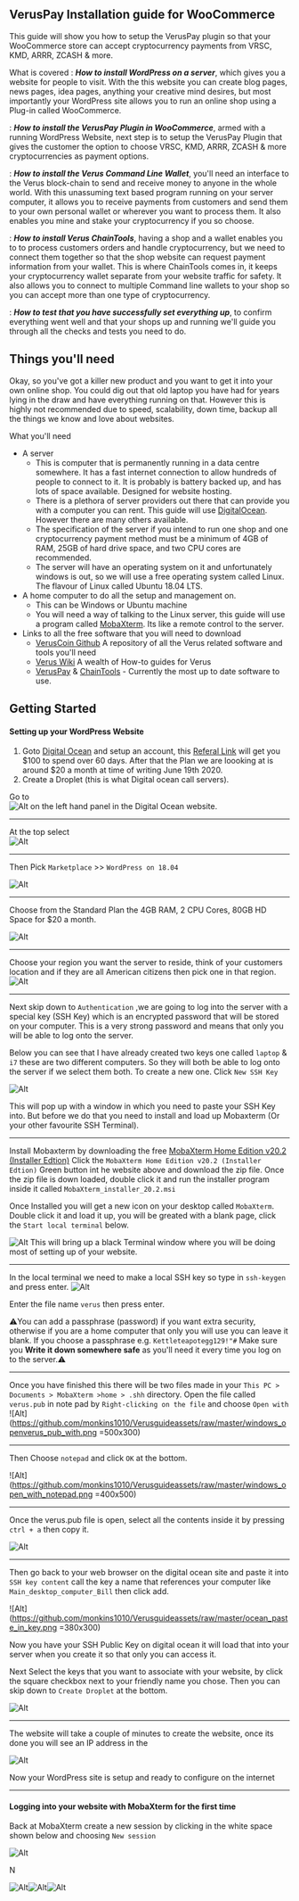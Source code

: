 ## VerusPay Installation guide for WooCommerce

This guide will show you how to setup the VerusPay plugin so that your WooCommerce store can accept cryptocurrency payments from VRSC, KMD, ARRR, ZCASH & more. 

What is covered
: ***How to install WordPress on a server***, which gives you a website for people to visit.  With the this website you can create blog pages, news pages, idea pages, anything your creative mind desires, but most importantly your WordPress site allows you to run an online shop using a Plug-in called WooCommerce.

: ***How to install the VerusPay Plugin in WooCommerce***, armed with a running WordPress Website, next step is to setup the VerusPay Plugin that gives the customer the option to choose VRSC, KMD, ARRR, ZCASH & more cryptocurrencies as payment options. 

: ***How to install the Verus Command Line Wallet***, you'll need an interface to the Verus block-chain to send and receive money to anyone in the whole world.  With this unassuming text based program running on your server computer, it allows you to receive payments from customers and send them to your own personal wallet or wherever you want to process them.  It also enables you mine and stake your cryptocurrency if you so choose.

: ***How to install Verus ChainTools***, having a shop and a wallet enables you to to process customers orders and handle cryptocurrency, but we need to connect them together so that the shop website can request payment information from your wallet.  This is where ChainTools comes in, it keeps your cryptocurrency wallet  separate from your website traffic for safety.  It also allows you to connect to multiple Command line wallets to your shop so you can accept more than one type of cryptocurrency.

: ***How to test that you have successfully set everything up***, to confirm everything went well and that your shops up and running we'll guide you through all the checks and tests you need to do. 

## Things you'll need
Okay, so you've got a killer new product and you want to get it into your own online shop.  You could dig out that old laptop you have had for years lying in the draw and have everything running on that.   However this is highly not recommended due to speed, scalability, down time, backup all the things we know and love about websites.

What you'll need
- A server 
	- This is computer that is permanently running in a data centre somewhere.  It has a fast internet connection to allow hundreds of people to connect to it. It is probably is battery backed up, and has lots of space available. Designed for website hosting.
	- There is a plethora of server providers out there that can provide you with a computer you can rent.  This guide will use [DigitalOcean](http://cloud.digitalocean.com). However there are many others available.
	- The specification of the server if you intend to run one shop and one cryptocurrency payment method must be a minimum of 4GB of RAM, 25GB of hard drive space, and two CPU cores are recommended.
	- The server will have an operating system on it and unfortunately windows is out, so we will use a free operating system called Linux.  The flavour of Linux called Ubuntu 18.04 LTS.
- A home computer to do all the setup and management on.
	- This can be Windows or Ubuntu machine
	- You will need a way of talking to the Linux server, this guide will use a program called [MobaXterm](https://mobaxterm.mobatek.net/download-home-edition.html). Its like a remote control to the server.
- Links to all the free software that you will need to download
	- [VerusCoin Github](https://github.com/VerusCoin) A repository of all the Verus related software and tools you'll need
	- [Verus Wiki](https://bootstrap.veruscoin.io/) A wealth of How-to guides for Verus
	- [VerusPay](https://github.com/monkins1010/VerusPay) & [ChainTools](https://github.com/monkins1010/ChainTools) - Currently the most up to date software to use.

## Getting Started
#### Setting up your WordPress Website
1. Goto [Digital Ocean](https://cloud.digitalocean.com/) and setup an account, this [Referal Link](https://m.do.co/c/cf6b23e11b50) will  get you $100 to spend over 60 days. After that the Plan we are loooking at is around $20 a month at time of writing June 19th 2020.
2. Create a Droplet (this is what Digital ocean call servers).

Go to   
![Alt](https://github.com/monkins1010/Verusguideassets/raw/master/droplets.png)
 on the left hand panel in the Digital Ocean website.

---
At the top select  
	![Alt](https://github.com/monkins1010/Verusguideassets/raw/master/createdroplet.png)

---

Then Pick `Marketplace`  >> `WordPress on 18.04`

![Alt](https://github.com/monkins1010/Verusguideassets/raw/master/ocean_chooseanimagewordp.png)

---

Choose from the Standard Plan the 4GB RAM, 2 CPU Cores, 80GB HD Space for $20 a month.

![Alt](https://github.com/monkins1010/Verusguideassets/raw/master/ocean_20dollaplan.png)

---

Choose your region you want the server to reside, think of your customers location and if they are all American citizens then pick  one in that region.
![Alt](https://github.com/monkins1010/Verusguideassets/raw/master/ocean_chooseregion.png)

---

Next skip down to `Authentication` ,we are going to log into the server with a special key (SSH Key) which is an encrypted password that will be stored on your computer.  This is a very strong password and means that only you will be able to log onto the server.

Below you can see that I have already created two keys one called `laptop` & `i7` these are two different computers.  So they will both be able to log onto the server if we select them both.  To create a new one.  Click  `New SSH Key`

![Alt](https://github.com/monkins1010/Verusguideassets/raw/master/ocean_newsshkey.png)

This will pop up with a window in which you need to paste your SSH Key into.  But before we do that you need to install and load up Mobaxterm (Or your other favourite SSH Terminal).  

---

Install Mobaxterm by downloading the free  [MobaXterm Home Edition v20.2 (Installer Edtion)](https://mobaxterm.mobatek.net/download-home-edition.html)
Click the `MobaXterm Home Edition v20.2 (Installer Edtion)` Green button int he website above and download the zip file.  Once the zip file is down loaded, double click it and run the installer program inside it called `MobaXterm_installer_20.2.msi`

Once Installed you will get a new icon on your desktop called `MobaXterm`. Double click it and load it up, you will be greated with a blank page, click the `Start local terminal` below.

![Alt](https://github.com/monkins1010/Verusguideassets/raw/master/moba_start_local_terminal.png)
This will bring up a black Terminal window where you will be doing most of setting up of your website.

---
In the local terminal we need to make a local SSH key so type in `ssh-keygen` and press enter.
![Alt](https://github.com/monkins1010/Verusguideassets/raw/master/moba_create_pubkey_pair.png)

Enter the file name `verus` then press enter.

:warning:You can add a passphrase (password) if you want extra security, otherwise if you are a home computer that only you will use you can leave it blank.  If you choose a passphrase e.g. `Kettleteapotegg129!"#` Make sure you **Write it down somewhere safe** as you'll need it every time you log on to the server.:warning:

---

Once you have finished this there will be two files made in your `This PC > Documents > MobaXterm >home > .shh`  directory.   Open the file called `verus.pub` in note pad by `Right-clicking on the file`  and choose `Open with`
![Alt](https://github.com/monkins1010/Verusguideassets/raw/master/windows_openverus_pub_with.png =500x300)

---

Then Choose `notepad`  and click `OK` at the bottom.

![Alt](https://github.com/monkins1010/Verusguideassets/raw/master/windows_open_with_notepad.png =400x500)

---

Once the verus.pub file is open, select all the contents inside it by pressing `ctrl + a` then copy it.

![Alt](https://github.com/monkins1010/Verusguideassets/raw/master/windows_copy_pubkey_for_ocean.png)

---

Then go back to your web browser on the digital ocean site and paste it into `SSH key content` call the key a name that references your computer like `Main_desktop_computer_Bill` then click add.

![Alt](https://github.com/monkins1010/Verusguideassets/raw/master/ocean_paste_in_key.png =380x300)

Now you have your SSH Public Key on digital ocean it will load that into your server when you create it so that only you can access it.

Next Select the keys that you want to associate with your website, by click the square checkbox next to your friendly name you chose.  Then you can skip down to `Create Droplet` at the bottom.

![Alt](https://github.com/monkins1010/Verusguideassets/raw/master/ocean_create_droplet.png)

---

The website will take a couple of minutes to create the website, once its done you will see an IP address in the 



![Alt](https://github.com/monkins1010/Verusguideassets/raw/master/ocean_your_ip.png)

Now your WordPress site is setup and ready to configure on the internet

---

#### Logging into your website with MobaXterm for the first time

Back at MobaXterm create a new session by clicking in the white space shown below and choosing `New session`


![Alt](https://github.com/monkins1010/Verusguideassets/raw/master/moba_new_session.png)

N


![Alt](https://github.com/monkins1010/Verusguideassets/raw/master/ocean_chooseanimagewordp.png)![Alt](https://github.com/monkins1010/Verusguideassets/raw/master/ocean_chooseanimagewordp.png)![Alt](https://github.com/monkins1010/Verusguideassets/raw/master/ocean_chooseanimagewordp.png)

<!--stackedit_data:
eyJoaXN0b3J5IjpbMjA0NjIwNTAzMiwtMTUyMzM2NTk3NywxOT
IwNjkxMDQ3XX0=
-->
